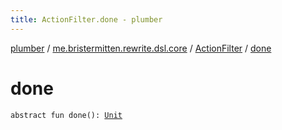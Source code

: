 ```yaml
---
title: ActionFilter.done - plumber
---
```


[plumber](../../index.html) / [me.bristermitten.rewrite.dsl.core](../index.html) / [ActionFilter](index.html) / [done](./done.html)

# done

`abstract fun done(): `[`Unit`](https://kotlinlang.org/api/latest/jvm/stdlib/kotlin/-unit/index.html)